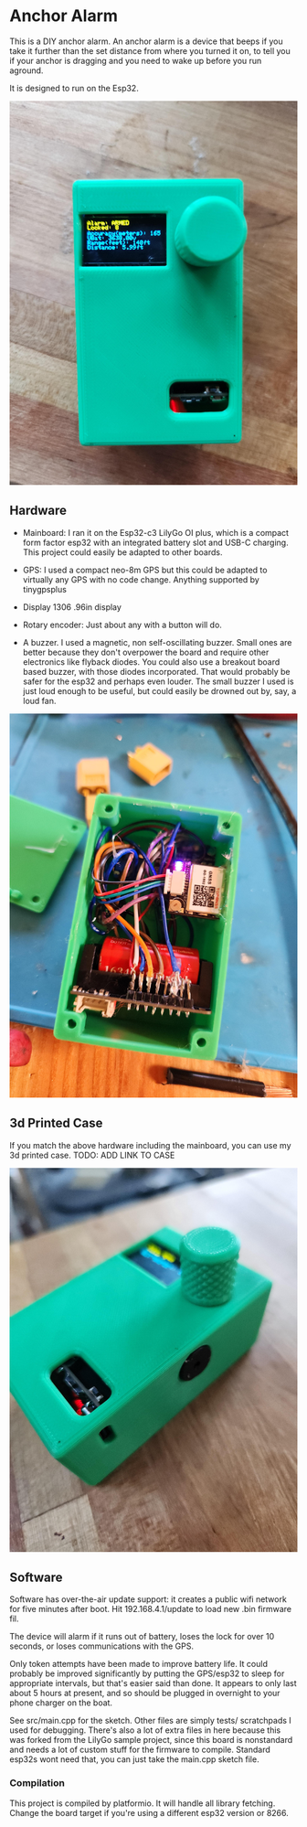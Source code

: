 # Anchor Alarm

This is a DIY anchor alarm. An anchor alarm is a device that beeps if you take it further than the set distance from where you turned it on, to tell you if your anchor is dragging and you need to wake up before you run aground.

It is designed to run on the Esp32.

![top down pic of the thing in a case](/schematic/topdownpic.jpg)

## Hardware

* Mainboard: I ran it on the Esp32-c3 LilyGo OI plus, which is a compact form factor esp32 with an integrated battery slot and USB-C charging. This project could easily be adapted to other boards.

* GPS: I used a compact neo-8m GPS but this could be adapted to virtually any GPS with no code change. Anything supported by tinygpsplus

* Display 1306 .96in display

* Rotary encoder: Just about any with a button will do. 

* A buzzer. I used a magnetic, non self-oscillating buzzer. Small ones are better because they don't overpower the board and require other electronics like flyback diodes. You could also use a breakout board based buzzer, with those diodes incorporated. That would probably be safer for the esp32 and perhaps even louder. The small buzzer I used is just loud enough to be useful, but could easily be drowned out by, say, a loud fan.

![wiring pic](/schematic/wiring.jpg)


## 3d Printed Case

If you match the above hardware including the mainboard, you can use my 3d printed case. TODO: ADD LINK TO CASE

![case pic](/schematic/sideonpic.jpg)

## Software
Software has over-the-air update support: it creates a public wifi network for five minutes after boot. Hit 192.168.4.1/update to load new .bin firmware fil.

The device will alarm if it runs out of battery, loses the lock for over 10 seconds, or loses communications with the GPS.  

Only token attempts have been made to improve battery life.  It could probably be improved significantly by putting the GPS/esp32 to sleep for appropriate intervals, but that's easier said than done. It appears to only last about 5 hours at present, and so should be plugged in overnight to your phone charger on the boat.


See src/main.cpp for the sketch. Other files are simply tests/ scratchpads I used for debugging. There's also a lot of extra files in here because this was forked from the LilyGo sample project, since this board is nonstandard and needs a lot of custom stuff for the firmware to compile. Standard esp32s wont need that, you can just take the main.cpp sketch file.

### Compilation

This project is compiled by platformio. It will handle all library fetching. Change the board target if you're using a different esp32 version or 8266. 

